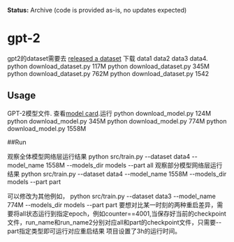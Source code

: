 **Status:** Archive (code is provided as-is, no updates expected)

# gpt-2



gpt2的dataset需要去 [released a dataset](https://github.com/openai/gpt-2-output-dataset) 下载 data1 data2 data3 data4.
python download_dataset.py 117M
python download_dataset.py 345M
python download_dataset.py 762M
python download_dataset.py 1542



## Usage

GPT-2模型文件. 查看[model card](./model_card.md).运行
python download_model.py 124M
python download_model.py 345M
python download_model.py 774M
python download_model.py 1558M

##Run

观察全体模型网络层运行结果
python src/train.py --dataset data4 --model_name 1558M --models_dir models --part all
观察部分模型网络层运行结果
python src/train.py --dataset data4 --model_name 1558M --models_dir models --part part

可以修改为其他例如，
python src/train.py --dataset data3 --model_name 774M --models_dir models --part part
要想对比某一时刻的两种重启差异，需要将all状态运行到指定epoch，例如counter==4001,当保存好当前的checkpoint文件，run_name和run_name2分别对应all和part的checkpoint文件，只需要--part指定类型即可运行对应重启结果
项目设置了3h的运行时间。
